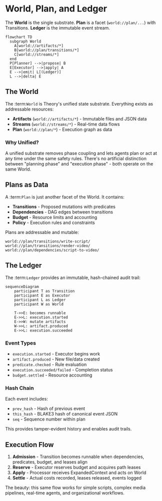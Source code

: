 # World, Plan, and Ledger

The **World** is the single substrate. **Plan** is a facet (`world://plan/...`) with Transitions. **Ledger** is the immutable event stream.

```{mermaid}
flowchart TD
  subgraph World
    A[world://artifacts/*]
    B[world://plan/transitions/*]
    C[world://streams/*]
  end
  P[Planner] -->|propose| B
  E[Executor] -->|apply| A
  E -->|emit| L[(Ledger)]
  L -->|delta| E
```

## The World

The :term:`World` is Theory's unified state substrate. Everything exists as addressable resources:

- **Artifacts** (`world://artifacts/*`) - Immutable files and JSON data
- **Streams** (`world://streams/*`) - Real-time data flows  
- **Plan** (`world://plan/*`) - Execution graph as data

### Why Unified?

A unified substrate removes phase coupling and lets agents plan or act at any time under the same safety rules. There's no artificial distinction between "planning phase" and "execution phase" - both operate on the same World.

## Plans as Data

A :term:`Plan` is just another facet of the World. It contains:

- **Transitions** - Proposed mutations with predicates
- **Dependencies** - DAG edges between transitions
- **Budget** - Resource limits and accounting
- **Policy** - Execution rules and constraints

Plans are addressable and mutable:
```
world://plan/transitions/write-script/
world://plan/transitions/render-video/
world://plan/dependencies/script-to-video/
```

## The Ledger

The :term:`Ledger` provides an immutable, hash-chained audit trail:

```{mermaid}
sequenceDiagram
    participant T as Transition
    participant E as Executor
    participant L as Ledger
    participant W as World
    
    T->>E: becomes runnable
    E->>L: execution.started
    E->>W: mutate artifacts
    W->>L: artifact.produced
    E->>L: execution.succeeded
```

### Event Types

- `execution.started` - Executor begins work
- `artifact.produced` - New file/data created
- `predicate.checked` - Rule evaluation 
- `execution.succeeded/failed` - Completion status
- `budget.settled` - Resource accounting

### Hash Chain

Each event includes:
- `prev_hash` - Hash of previous event
- `this_hash` - BLAKE3 hash of canonical event JSON
- `seq` - Sequence number within plan

This provides tamper-evident history and enables audit trails.

## Execution Flow

1. **Admission** - Transition becomes runnable when dependencies, predicates, budget, and leases align
2. **Reserve** - Executor reserves budget and acquires path leases  
3. **Apply** - Processor receives ExpandedContext and acts on World
4. **Settle** - Actual costs recorded, leases released, events logged

The beauty: this same flow works for simple scripts, complex media pipelines, real-time agents, and organizational workflows.
